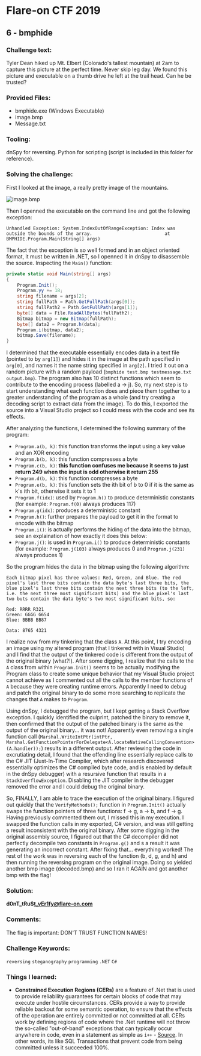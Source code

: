 # Flare-on CTF 2019

## 6 - bmphide

### Challenge text:

Tyler Dean hiked up Mt. Elbert (Colorado's tallest mountain) at 2am to capture this picture at the perfect time. Never skip leg day. We found this picture and executable on a thumb drive he left at the trail head. Can he be trusted?

### Provided Files:

- bmphide.exe (Windows Executable)
- image.bmp
- Message.txt

### Tooling:

dnSpy for reversing. Python for scripting (script is included in this folder for reference).

### Solving the challenge:

First I looked at the image, a really pretty image of the mountains. 

![image.bmp](https://github.com/theo-kim/ctf/flare-on-6/6%20-%20bmphide)

Then I openned the executable on the command line and got the following exception: 

```
Unhandled Exception: System.IndexOutOfRangeException: Index was outside the bounds of the array.                           at BMPHIDE.Program.Main(String[] args)
```

The fact that the exception is so well formed and in an object oriented format, it must be written in .NET, so I openned it in dnSpy to disassemble the source. Inspecting the `Main()` function:

```c#
private static void Main(string[] args)
{
    Program.Init();
    Program.yy += 18;
    string filename = args[2];
    string fullPath = Path.GetFullPath(args[0]);
    string fullPath2 = Path.GetFullPath(args[1]);
    byte[] data = File.ReadAllBytes(fullPath2);
    Bitmap bitmap = new Bitmap(fullPath);
    byte[] data2 = Program.h(data);
    Program.i(bitmap, data2);
    bitmap.Save(filename);
}
```

I determined that the executable essentially encodes data in a text file (pointed to by `arg[1]`) and hides it in the image at the path specified in `arg[0]`, and names it the name string specified in `arg[2]`. I tried it out on a random picture with a random payload (`bmphide test.bmp testmessage.txt output.bmp`). The program also has 10 distinct functions which seem to contribute to the encoding process (labelled a -> j). So, my next step is to start understanding what each function does and piece them together to a greater understanding of the program as a whole (and try creating a decoding script to extract data from the image). To do this, I exported the source into a Visual Studio project so I could mess with the code and see its effects.

After analyzing the functions, I determined the following summary of the program:

- `Program.a(b, k)`: this function transforms the input using a key value and an XOR encoding
- `Program.b(b, k)`: this function compresses a byte
- `Program.c(b, k)`: **this function confuses me because it seems to just return 249 when the input is odd otherwise it return 255**
- `Program.d(b, k)`: this function compresses a byte 
- `Program.e(b, k)`: this function sets the ith bit of b to 0 if it is the same as k's ith bit, otherwise it sets it to 1
- `Program.f(idx)`: used by `Program.h()` to produce deterministic constants (for example: `Program.f(0)` always produces 117) 
- `Program.g(idx)`: produces a deterministic constant
- `Program.h()`: further prepares the payload to get it in the format to encode with the bitmap
- `Program.i()`: is actually performs the hiding of the data into the bitmap, see an explaination of how exactly it does this below:
- `Program.j()`: is used in `Program.i()` to produce deterministic constants (for example: `Program.j(103)` always produces 0 and `Program.j(231)` always produces 1)

So the program hides the data in the bitmap using the following algorithm:

```
Each bitmap pixel has three values: Red, Green, and Blue. The red pixel's last three bits contain the data byte's last three bits, the blue pixel's last three bits contain the next three bits (to the left, i.e. the next three most significant bits) and the blue pixel's last two buts contain the data byte's two most significant bits, so:

Red: RRRR R321
Green: GGGG G654
Blue: BBBB BB87

Data: 8765 4321
```

I realize now from my tinkering that the class `A`. At this point, I try encoding an image using my altered program (that I tinkered with in Visual Studio) and I find that the output of the tinkered code is different from the output of the original binary (what?!). After some digging, I realize that the calls to the `A` class from within `Program.Init()` seems to be actually modifying the Program class to create some unique behavior that my Visual Studio project cannot achieve as I commented out all the calls to the member functions of `A` because they were creating runtime errors. Apparently I need to debug and patch the original binary to do some more searching to replicate the changes that `A` makes to `Program`. 

Using dnSpy, I debugged the program, but I kept getting a Stack Overflow exception. I quickly identified the culprint, patched the binary to remove it, then confirmed that the output of the patched binary is the same as the output of the original binary... it was not! Apparently even removing a single function call (`Marshal.WriteIntPtr(intPtr, Marshal.GetFunctionPointerForDelegate<A.locateNativeCallingConvention>(A.handler));`) results in a different output. After reviewing the code in excrutiating detail, I found that the offending line essentially replace calls to the C# JIT (Just-In-Time Compiler, which after research discovered essentially optimizes the C# compiled byte code, and is enabled by default in the dnSpy debugger) with a resursive function that results in a `StackOverflowException`. Disabling the JIT compiler in the debugger removed the error and I could debug the original binary.

So, FINALLY, I am able to trace the execution of the original binary. I figured out quickly that the `VerifyMethods();` function in `Program.Init()` actually swaps the function pointers of three functions: f -> g, a -> b, and f -> g. Having previously commented them out, I missed this in my execution. I swapped the function calls in my exported, C# version, and was still getting a result inconsistent with the original binary. After some digging in the original assembly source, I figured out that the C# decompiler did not perfectly decompile two constants in `Program.g()` and s a result it was generating an incorrect constant. After fixing that... everything worked! The rest of the work was in reversing each of the function (b, d, g, and h) and then running the reversing program on the original image. Doing so yielded another bmp image (decoded.bmp) and so I ran it AGAIN and got another bmp with the flag! 

### Solution:

**d0nT_tRu$t_vEr1fy@flare-on.com**

### Comments:

The flag is important: DON'T TRUST FUNCTION NAMES!

### Challenge Keywords:

`reversing` `steganography` `programming` `.NET` `C#`

### Things I learned:

* **Constrained Execution Regions (CERs)** are a feature of .Net that is used to provide reliability guarantees for certain blocks of code that may execute under hostile circumstances. CERs provide a way to provide reliable backout for some semantic operation, to ensure that the effects of the operation are entirely committed or not committed at all. CERs work by defining regions of code where the .Net runtime will not throw the so-called "out-of-band" exceptions that can typically occur anywhere in code, even in a statement as simple as `i++` - [Source](https://antiduh.com/blog/node/). In other words, its like SQL Transactions that prevent code from being committed unless it succeeded 100%.
